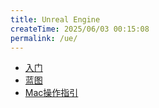 ```yaml
---
title: Unreal Engine
createTime: 2025/06/03 00:15:08
permalink: /ue/
---
```


- [入门](./入门.md)
- [蓝图](./蓝图.md)
- [Mac操作指引](./Mac操作指引.md)
